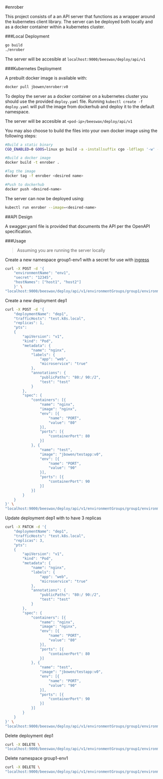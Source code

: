 #enrober

This project consists of a an API server that functions as a wrapper around the kubernetes client library. The server can be deployed both locally and as a docker container within a kubernetes cluster.

###Local Deployment

```sh
go build
./enrober
```

The server will be accesible at `localhost:9000/beeswax/deploy/api/v1`

###Kubernetes Deployment

A prebuilt docker image is available with:
 
```sh
docker pull jbowen/enrober:v0
```

To deploy the server as a docker container on a kubernetes cluster you should use the provided `deploy.yaml` file. Running `kubectl create -f deploy.yaml` will pull the image from dockerhub and deploy it to the default namespace.

The server will be accesible at `<pod-ip>/beeswax/deploy/api/v1`

You may also choose to build the files into your own docker image using the following steps:  

```sh
#Build a static binary
CGO_ENABLED=0 GOOS=linux go build -a -installsuffix cgo -ldflags '-w' -o enrober .

#Build a docker image
docker build -t enrober .

#Tag the image
docker tag -f enrober <desired name>

#Push to dockerhub
docker push <desired-name>
```

The server can now be deployed using:

```sh
kubectl run enrober --image=<desired-name>
```

##API Design

A swagger.yaml file is provided that documents the API per the OpenAPI specification.

###Usage

> Assuming you are running the server locally

Create a new namespace group1-env1 with a secret for use with [ingress](https://github.com/30x/k8s-pods-ingress#security)

```sh
curl -X POST -d '{
	"environmentName": "env1",
	"secret": "12345",
	"hostNames": ["host1", "host2"]
	}' \
"localhost:9000/beeswax/deploy/api/v1/environmentGroups/group1/environments"
```

Create a new deployment dep1 

```sh
curl -X POST -d '{
	"deploymentName": "dep1",
	"trafficHosts": "test.k8s.local",
	"replicas": 1,
	"pts": 
	{
		"apiVersion": "v1",
		"kind": "Pod",
		"metadata": {
			"name": "nginx",
			"labels": {
				"app": "web",
				"microservice": "true"
			},
			"annotations": {
				"publicPaths": "80:/ 90:/2",
				"test": "test"
			}
		},
		"spec": {
			"containers": [{
				"name": "nginx",
				"image": "nginx",
				"env": [{
					"name": "PORT",
					"value": "80"
				}],
				"ports": [{
					"containerPort": 80
				}]
			}, {
				"name": "test",
				"image": "jbowen/testapp:v0",
				"env": [{
					"name": "PORT",
					"value": "90"
				}],
				"ports": [{
					"containerPort": 90
				}]
			}]
		}
	}
}' \
"localhost:9000/beeswax/deploy/api/v1/environmentGroups/group1/environments/env1/deployments"
```

Update deployment dep1 with to have 3 replicas
	
```sh
curl -X PATCH -d '{
	"deploymentName": "dep1",
	"trafficHosts": "test.k8s.local",
	"replicas": 3,
	"pts": 
	{
		"apiVersion": "v1",
		"kind": "Pod",
		"metadata": {
			"name": "nginx",
			"labels": {
				"app": "web",
				"microservice": "true"
			},
			"annotations": {
				"publicPaths": "80:/ 90:/2",
				"test": "test"
			}
		},
		"spec": {
			"containers": [{
				"name": "nginx",
				"image": "nginx",
				"env": [{
					"name": "PORT",
					"value": "80"
				}],
				"ports": [{
					"containerPort": 80
				}]
			}, {
				"name": "test",
				"image": "jbowen/testapp:v0",
				"env": [{
					"name": "PORT",
					"value": "90"
				}],
				"ports": [{
					"containerPort": 90
				}]
			}]
		}
	}
}' \
"localhost:9000/beeswax/deploy/api/v1/environmentGroups/group1/environments/env1/deployments/dep1"
```

Delete deployment dep1

```sh
curl -X DELETE \
"localhost:9000/beeswax/deploy/api/v1/environmentGroups/group1/environments/env1/deployments/dep1"
```

Delete namespace group1-env1

```sh
curl -X DELETE \
"localhost:9000/beeswax/deploy/api/v1/environmentGroups/group1/environments/env1"
```
